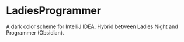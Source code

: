 # LadiesProgrammer
A dark color scheme for IntelliJ IDEA. Hybrid between Ladies Night and Programmer (Obsidian).
